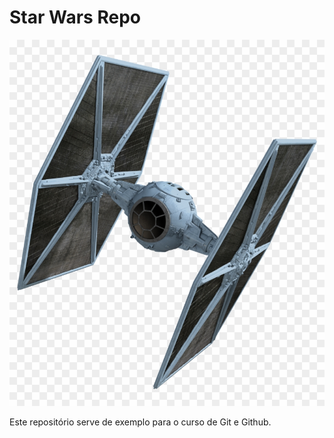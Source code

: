 # Star Wars Repo

![Tie Fighter](./tie.jpeg)

Este repositório serve de exemplo para o curso de Git e Github.

